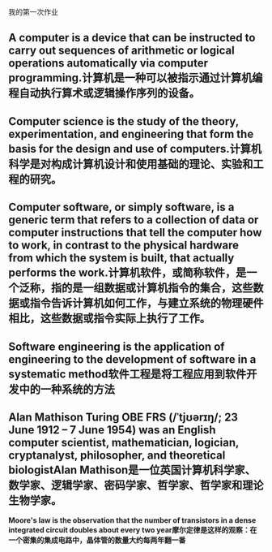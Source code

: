 我的第一次作业

**A computer is a device that can be instructed to carry out sequences of arithmetic or logical operations automatically via computer programming.计算机是一种可以被指示通过计算机编程自动执行算术或逻辑操作序列的设备。**
---
**Computer science is the study of the theory, experimentation, and engineering that form the basis for the design and use of computers.计算机科学是对构成计算机设计和使用基础的理论、实验和工程的研究。**
---
**Computer software, or simply software, is a generic term that refers to a collection of data or computer instructions that tell the computer how to work, in contrast to the physical hardware from which the system is built, that actually performs the work.计算机软件，或简称软件，是一个泛称，指的是一组数据或计算机指令的集合，这些数据或指令告诉计算机如何工作，与建立系统的物理硬件相比，这些数据或指令实际上执行了工作。**
---
**Software engineering is the application of engineering to the development of software in a systematic method软件工程是将工程应用到软件开发中的一种系统的方法**
---
**Alan Mathison Turing OBE FRS (/ˈtjʊərɪŋ/; 23 June 1912 – 7 June 1954) was an English computer scientist, mathematician, logician, cryptanalyst, philosopher, and theoretical biologistAlan Mathison是一位英国计算机科学家、数学家、逻辑学家、密码学家、哲学家、哲学家和理论生物学家。**
---
**Moore's law is the observation that the number of transistors in a dense integrated circuit doubles about every two year摩尔定律是这样的观察：在一个密集的集成电路中，晶体管的数量大约每两年翻一番**
